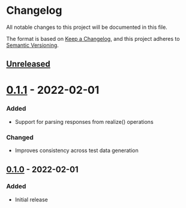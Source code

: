 # Changelog

All notable changes to this project will be documented in this file.

The format is based on [Keep a Changelog](https://keepachangelog.com/en/1.0.0/),
and this project adheres to [Semantic Versioning](https://semver.org/spec/v2.0.0.html).

## [Unreleased]

# [0.1.1] - 2022-02-01

### Added

- Support for parsing responses from realize() operations

### Changed

- Improves consistency across test data generation

## [0.1.0] - 2022-02-01

### Added

- Initial release

[unreleased]: https://github.com/jmgilman/bdantic/compare/v0.1.1...HEAD
[0.1.1]: https://github.com/jmgilman/bdantics/releases/tag/v0.1.1
[0.1.0]: https://github.com/jmgilman/bdantics/releases/tag/v0.1.0
